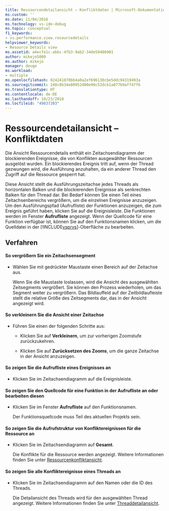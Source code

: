 ```yaml
---
title: Ressourcendetailansicht – Konfliktdaten | Microsoft-Dokumentation
ms.custom: ''
ms.date: 11/04/2016
ms.technology: vs-ide-debug
ms.topic: conceptual
f1_keywords:
- vs.performance.view.resourcedetails
helpviewer_keywords:
- Resource Details view
ms.assetid: a4ecfe1c-abbc-4fb3-9ab2-34de50486901
author: mikejo5000
ms.author: mikejo
manager: douge
ms.workload:
- multiple
ms.openlocfilehash: 024241870bb4a0a2ef696130cbe5ddc94319493a
ms.sourcegitcommit: 240c8b34e80952d00e90c52dcb1a077b9aff47f6
ms.translationtype: HT
ms.contentlocale: de-DE
ms.lasthandoff: 10/23/2018
ms.locfileid: "49837203"
---
```

# <a name="resource-details-view---contention-data"></a>Ressourcendetailansicht – Konfliktdaten
Die Ansicht Ressourcendetails enthält ein Zeitachsendiagramm der blockierenden Ereignisse, die von Konflikten ausgewählter Ressourcen ausgelöst wurden. Ein blockierendes Ereignis tritt auf, wenn der Thread gezwungen wird, die Ausführung anzuhalten, da ein anderer Thread den Zugriff auf die Ressource gesperrt hat.  
  
 Diese Ansicht stellt die Ausführungszeitachse jedes Threads als horizontalen Balken und die blockierenden Ereignisse als senkrechten Balken für den Thread dar. Bei Bedarf können Sie einen Teil eines Zeitachsenbereichs vergrößern, um die einzelnen Ereignisse anzuzeigen. Um den Ausführungspfad (Aufrufliste) der Funktionen anzuzeigen, die zum Ereignis geführt haben, klicken Sie auf die Ereignisleiste. Die Funktionen werden im Fenster **Aufrufliste** angezeigt. Wenn der Quellcode für eine Funktion verfügbar ist, können Sie auf den Funktionsnamen klicken, um die Quelldatei in der [!INCLUDE[vsprvs](../code-quality/includes/vsprvs_md.md)]-Oberfläche zu bearbeiten.  
  
## <a name="procedures"></a>Verfahren  
  
#### <a name="to-magnify-a-timeline-segment"></a>So vergrößern Sie ein Zeitachsensegment  
  
-   Wählen Sie mit gedrückter Maustaste einen Bereich auf der Zeitachse aus.  
  
     Wenn Sie die Maustaste loslassen, wird die Ansicht des ausgewählten Zeitsegments vergrößert. Sie können den Prozess wiederholen, um das Segment weiter zu vergrößern. Das Bildlauffeld auf der Zeitbildlaufleiste stellt die relative Größe des Zeitsegments dar, das in der Ansicht angezeigt wird.  
  
#### <a name="to-zoom-out-on-a-timeline"></a>So verkleinern Sie die Ansicht einer Zeitachse  
  
-   Führen Sie einen der folgenden Schritte aus:  
  
    -   Klicken Sie auf **Verkleinern**, um zur vorherigen Zoomstufe zurückzukehren.  
  
    -   Klicken Sie auf **Zurücksetzen des Zooms**, um die ganze Zeitachse in der Ansicht anzuzeigen.  
  
#### <a name="to-view-the-call-stack-of-an-event"></a>So zeigen Sie die Aufrufliste eines Ereignisses an  
  
-   Klicken Sie im Zeitachsendiagramm auf die Ereignisleiste.  
  
#### <a name="to-view-or-edit-the-source-code-of-a-function-in-the-call-stack"></a>So zeigen Sie den Quellcode für eine Funktion in der Aufrufliste an oder bearbeiten diesen  
  
- Klicken Sie im Fenster **Aufrufliste** auf den Funktionsnamen.  
  
  Der Funktionsquellcode muss Teil des aktuellen Projekts sein.  
  
#### <a name="to-view-the-call-tree-of-contention-events-for-the-resource"></a>So zeigen Sie die Aufrufstruktur von Konfliktereignissen für die Ressource an  
  
-   Klicken Sie im Zeitachsendiagramm auf **Gesamt**.  
  
     Die Konflikte für die Ressource werden angezeigt. Weitere Informationen finden Sie unter [Ressourcenkonfliktansicht](../profiling/resource-contentions-view-contention-data.md).  
  
#### <a name="to-view-all-the-contention-events-of-a-thread"></a>So zeigen Sie alle Konfliktereignisse eines Threads an  
  
-   Klicken Sie im Zeitachsendiagramm auf den Namen oder die ID des Threads.  
  
     Die Detailansicht des Threads wird für den ausgewählten Thread angezeigt. Weitere Informationen finden Sie unter [Threaddetailansicht](../profiling/thread-details-view-contention-data.md).